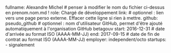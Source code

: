 fullname: Alexandre Michel # penser à modifier le nom du fichier ci-dessus en prenom.nom.md !
role: Chargé de développement 
link: # optionnel : lien vers une page perso externe. Effacer cette ligne si rien à mettre.
github: pseudo_github # optionnel : nom d'utilisateur GitHub, permet d'être ajouté automatiquement à l'organisation GitHub betagouv
start: 2016-12-31 # date d'arrivée au format ISO (AAAA-MM-JJ)
end: 2017-09-15 # date de fin de contrat au format ISO (AAAA-MM-JJ)
employer: independent/octo
startups:
    - signalement
